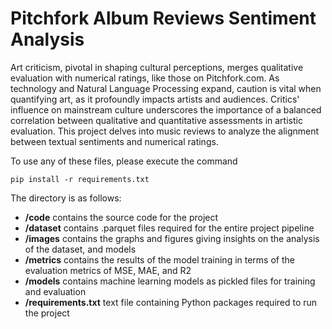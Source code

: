 # Pitchfork Album Reviews Sentiment Analysis

Art criticism, pivotal in shaping cultural perceptions, merges qualitative evaluation with numerical ratings, like those on Pitchfork.com. As technology and Natural Language Processing expand, caution is vital when quantifying art, as it profoundly impacts artists and audiences. Critics' influence on mainstream culture underscores the importance of a balanced correlation between qualitative and quantitative assessments in artistic evaluation. This project delves into music reviews to analyze the alignment between textual sentiments and numerical ratings. 

To use any of these files, please execute the command
```
pip install -r requirements.txt
```
The directory is as follows:
- **/code** contains the source code for the project
- **/dataset** contains .parquet files required for the entire project pipeline
- **/images** contains the graphs and figures giving insights on the analysis of the dataset, and models
- **/metrics** contains the results of the model training in terms of the evaluation metrics of MSE, MAE, and R2
- **/models** contains machine learning models as pickled files for training and evaluation
- **/requirements.txt** text file containing Python packages required to run the project